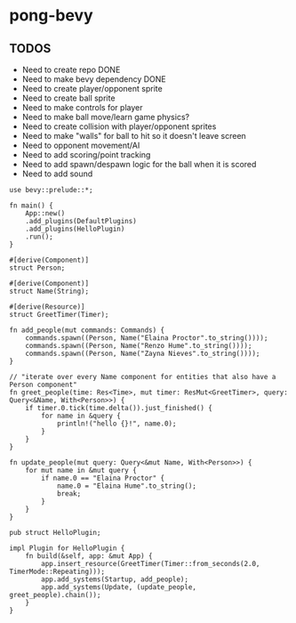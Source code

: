 # pong-bevy


## TODOS

* Need to create repo DONE
* Need to make bevy dependency DONE
* Need to create player/opponent sprite
* Need to create ball sprite
* Need to make controls for player
* Need to make ball move/learn game physics?
* Need to create collision with player/opponent sprites
* Need to make "walls" for ball to hit so it doesn't leave screen
* Need to opponent movement/AI
* Need to add scoring/point tracking
* Need to add spawn/despawn logic for the ball when it is scored
* Need to add sound

```
use bevy::prelude::*;

fn main() {
    App::new()
    .add_plugins(DefaultPlugins)
    .add_plugins(HelloPlugin)
    .run();
}

#[derive(Component)]
struct Person;

#[derive(Component)]
struct Name(String);

#[derive(Resource)]
struct GreetTimer(Timer);

fn add_people(mut commands: Commands) {
    commands.spawn((Person, Name("Elaina Proctor".to_string())));
    commands.spawn((Person, Name("Renzo Hume".to_string())));
    commands.spawn((Person, Name("Zayna Nieves".to_string())));
}

// "iterate over every Name component for entities that also have a Person component"
fn greet_people(time: Res<Time>, mut timer: ResMut<GreetTimer>, query: Query<&Name, With<Person>>) {
    if timer.0.tick(time.delta()).just_finished() {        
        for name in &query {
            println!("hello {}!", name.0);
        }
    }
}

fn update_people(mut query: Query<&mut Name, With<Person>>) {
    for mut name in &mut query {
        if name.0 == "Elaina Proctor" {
            name.0 = "Elaina Hume".to_string();
            break;
        }
    }
}

pub struct HelloPlugin;

impl Plugin for HelloPlugin {
    fn build(&self, app: &mut App) {
        app.insert_resource(GreetTimer(Timer::from_seconds(2.0, TimerMode::Repeating)));
        app.add_systems(Startup, add_people);
        app.add_systems(Update, (update_people, greet_people).chain());
    }
}

```
